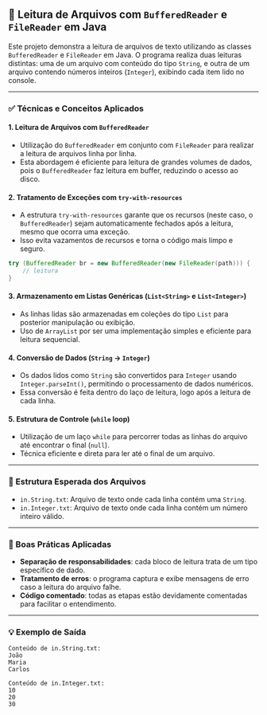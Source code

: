 ## 📄 Leitura de Arquivos com `BufferedReader` e `FileReader` em Java

Este projeto demonstra a leitura de arquivos de texto utilizando as classes `BufferedReader` e `FileReader` em Java.
O programa realiza duas leituras distintas: uma de um arquivo com conteúdo do tipo `String`, e outra de um arquivo contendo números inteiros (`Integer`), exibindo cada item lido no console.

---

### ✅ Técnicas e Conceitos Aplicados

#### 1. **Leitura de Arquivos com `BufferedReader`**
- Utilização do `BufferedReader` em conjunto com `FileReader` para realizar a leitura de arquivos linha por linha.
- Esta abordagem é eficiente para leitura de grandes volumes de dados, pois o `BufferedReader` faz leitura em buffer, reduzindo o acesso ao disco.

#### 2. **Tratamento de Exceções com `try-with-resources`**
- A estrutura `try-with-resources` garante que os recursos (neste caso, o `BufferedReader`) sejam automaticamente fechados após a leitura, mesmo que ocorra uma exceção.
- Isso evita vazamentos de recursos e torna o código mais limpo e seguro.

```java
try (BufferedReader br = new BufferedReader(new FileReader(path))) {
    // leitura
}
```

#### 3. **Armazenamento em Listas Genéricas (`List<String>` e `List<Integer>`)**
- As linhas lidas são armazenadas em coleções do tipo `List` para posterior manipulação ou exibição.
- Uso de `ArrayList` por ser uma implementação simples e eficiente para leitura sequencial.

#### 4. **Conversão de Dados (`String` → `Integer`)**
- Os dados lidos como `String` são convertidos para `Integer` usando `Integer.parseInt()`, permitindo o processamento de dados numéricos.
- Essa conversão é feita dentro do laço de leitura, logo após a leitura de cada linha.

#### 5. **Estrutura de Controle (`while` loop)**
- Utilização de um laço `while` para percorrer todas as linhas do arquivo até encontrar o final (`null`).
- Técnica eficiente e direta para ler até o final de um arquivo.

---

### 📁 Estrutura Esperada dos Arquivos

- `in.String.txt`: Arquivo de texto onde cada linha contém uma `String`.
- `in.Integer.txt`: Arquivo de texto onde cada linha contém um número inteiro válido.

---

### 🧼 Boas Práticas Aplicadas

- **Separação de responsabilidades**: cada bloco de leitura trata de um tipo específico de dado.
- **Tratamento de erros**: o programa captura e exibe mensagens de erro caso a leitura do arquivo falhe.
- **Código comentado**: todas as etapas estão devidamente comentadas para facilitar o entendimento.

---

### 💡 Exemplo de Saída

```text
Conteúdo de in.String.txt:
João
Maria
Carlos

Conteúdo de in.Integer.txt:
10
20
30
```
